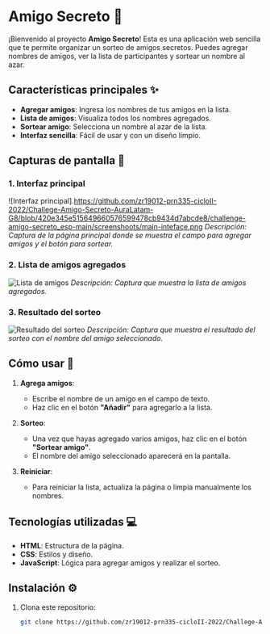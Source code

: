 # Amigo Secreto 🎁

¡Bienvenido al proyecto **Amigo Secreto**! Esta es una aplicación web sencilla que te permite organizar un sorteo de amigos secretos. Puedes agregar nombres de amigos, ver la lista de participantes y sortear un nombre al azar.

## Características principales ✨

- **Agregar amigos**: Ingresa los nombres de tus amigos en la lista.
- **Lista de amigos**: Visualiza todos los nombres agregados.
- **Sortear amigo**: Selecciona un nombre al azar de la lista.
- **Interfaz sencilla**: Fácil de usar y con un diseño limpio.

## Capturas de pantalla 📸

### 1. Interfaz principal
![Interfaz principal].https://github.com/zr19012-prn335-cicloII-2022/Challege-Amigo-Secreto-AuraLatam-G8/blob/420e345e515649660576599478cb9434d7abcde8/challenge-amigo-secreto_esp-main/screenshoots/main-inteface.png
_Descripción: Captura de la página principal donde se muestra el campo para agregar amigos y el botón para sortear._

### 2. Lista de amigos agregados
![Lista de amigos](screenshots/friends-list.png)
_Descripción: Captura que muestra la lista de amigos agregados._

### 3. Resultado del sorteo
![Resultado del sorteo](screenshots/draw-result.png)
_Descripción: Captura que muestra el resultado del sorteo con el nombre del amigo seleccionado._

## Cómo usar 🚀

1. **Agrega amigos**:
   - Escribe el nombre de un amigo en el campo de texto.
   - Haz clic en el botón **"Añadir"** para agregarlo a la lista.

2. **Sorteo**:
   - Una vez que hayas agregado varios amigos, haz clic en el botón **"Sortear amigo"**.
   - El nombre del amigo seleccionado aparecerá en la pantalla.

3. **Reiniciar**:
   - Para reiniciar la lista, actualiza la página o limpia manualmente los nombres.

## Tecnologías utilizadas 💻

- **HTML**: Estructura de la página.
- **CSS**: Estilos y diseño.
- **JavaScript**: Lógica para agregar amigos y realizar el sorteo.

## Instalación ⚙️

1. Clona este repositorio:
   ```bash
   git clone https://github.com/zr19012-prn335-cicloII-2022/Challege-Amigo-Secreto-AuraLatam-G8/tree/main
